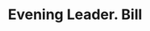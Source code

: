 ---
doi: 10.7916/D8RR39BS
date_other: '1900'
date_other_textual: 1900-1909
form: printed ephemera
genre:
- Invoices
name:
- Evening Leader
object_in_context_url: https://biggert.cul.columbia.edu/items/view/ave_biggert_01358
subject_hierarchical_geographic:
- Carbondale, Pennsylvania, United States
subject_name:
- Evening Leader
title: Evening Leader. Bill
sort_title: Evening Leader. Bill
call_number: ave_biggert_01358
coordinates:
- 41.56666666666667,-75.5
pid: ave_biggert_01358
identifiers: ave_biggert_01358
thumbnail: https://derivativo-3.library.columbia.edu/iiif/2/ldpd:344564/full/!256,256/0/native.jpg
permalink: /biggert/ave_biggert_01358/
layout: iiif-image-page
---